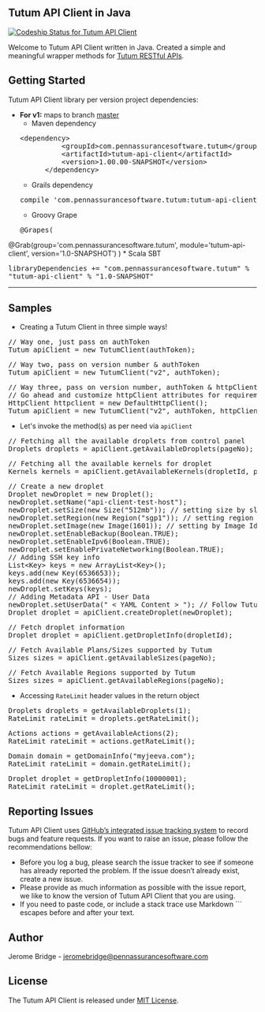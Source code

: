 Tutum API Client in Java
-------------------------------
[ ![Codeship Status for Tutum API Client](https://codeship.com/projects/560e8190-9495-0132-77ca-568d385d87f2/status)](https://codeship.com/projects/62585)

Welcome to Tutum API Client written in Java. Created a simple and meaningful wrapper methods for [Tutum RESTful APIs][1].


Getting Started
---------------
Tutum API Client library per version project dependencies:

* **For v1:** maps to branch [master][11]
    * Maven dependency
    <pre>&lt;dependency>
            &lt;groupId>com.pennassurancesoftware.tutum&lt;/groupId>
            &lt;artifactId>tutum-api-client&lt;/artifactId>
            &lt;version>1.00.00-SNAPSHOT&lt;/version>
        &lt;/dependency></pre>
    * Grails dependency
    <pre>compile 'com.pennassurancesoftware.tutum:tutum-api-client:1.0-SNAPSHOT'</pre>
    * Groovy Grape
    <pre>@Grapes( 
@Grab(group='com.pennassurancesoftware.tutum', module='tutum-api-client', version='1.0-SNAPSHOT') 
)</pre>
    * Scala SBT
    <pre>libraryDependencies += "com.pennassurancesoftware.tutum" % "tutum-api-client" % "1.0-SNAPSHOT"</pre>

* * *

Samples
-------
* Creating a Tutum Client in three simple ways!
<pre>// Way one, just pass on authToken
Tutum apiClient = new TutumClient(authToken);</pre>
<pre>// Way two, pass on version number & authToken
Tutum apiClient = new TutumClient("v2", authToken);</pre>
<pre>// Way three, pass on version number, authToken & httpClient
// Go ahead and customize httpClient attributes for requirements
HttpClient httpclient = new DefaultHttpClient();  
Tutum apiClient = new TutumClient("v2", authToken, httpClient);
</pre>

* Let's invoke the method(s) as per need via <code>apiClient</code>
<pre>// Fetching all the available droplets from control panel 
Droplets droplets = apiClient.getAvailableDroplets(pageNo);</pre>
<pre>// Fetching all the available kernels for droplet
Kernels kernels = apiClient.getAvailableKernels(dropletId, pageNo);</pre>
<pre>// Create a new droplet
Droplet newDroplet = new Droplet();
newDroplet.setName("api-client-test-host");
newDroplet.setSize(new Size("512mb")); // setting size by slug value
newDroplet.setRegion(new Region("sgp1")); // setting region by slug value; sgp1 => Singapore 1 Data center
newDroplet.setImage(new Image(1601)); // setting by Image Id 1601 => centos-5-8-x64 also available in image slug value
newDroplet.setEnableBackup(Boolean.TRUE);
newDroplet.setEnableIpv6(Boolean.TRUE);
newDroplet.setEnablePrivateNetworking(Boolean.TRUE);
// Adding SSH key info
List&lt;Key> keys = new ArrayList&lt;Key>();
keys.add(new Key(6536653));
keys.add(new Key(6536654));
newDroplet.setKeys(keys);
// Adding Metadata API - User Data
newDroplet.setUserData(" &lt; YAML Content > "); // Follow Tutum documentation to prepare user_data value
Droplet droplet = apiClient.createDroplet(newDroplet);</pre> 
<pre>// Fetch droplet information 
Droplet droplet = apiClient.getDropletInfo(dropletId);</pre> 
<pre>// Fetch Available Plans/Sizes supported by Tutum
Sizes sizes = apiClient.getAvailableSizes(pageNo);</pre> 
<pre>// Fetch Available Regions supported by Tutum
Sizes sizes = apiClient.getAvailableRegions(pageNo);</pre>

* Accessing <code>RateLimit</code> header values in the return object
<pre>Droplets droplets = getAvailableDroplets(1);
RateLimit rateLimit = droplets.getRateLimit();</pre>
<pre>Actions actions = getAvailableActions(2);
RateLimit rateLimit = actions.getRateLimit();</pre>
<pre>Domain domain = getDomainInfo("myjeeva.com");
RateLimit rateLimit = domain.getRateLimit();</pre>
<pre>Droplet droplet = getDropletInfo(10000001);
RateLimit rateLimit = droplet.getRateLimit();</pre>

Reporting Issues
----------------
Tutum API Client uses [GitHub’s integrated issue tracking system][3] to record bugs and feature requests. If you want to raise an issue, please follow the recommendations bellow:

* Before you log a bug, please search the issue tracker to see if someone has already reported the problem. If the issue doesn’t already exist, create a new issue.
* Please provide as much information as possible with the issue report, we like to know the version of Tutum API Client that you are using.
* If you need to paste code, or include a stack trace use Markdown ``` escapes before and after your text.


Author
------
Jerome Bridge - jeromebridge@pennassurancesoftware.com

License
-------
The Tutum API Client is released under [MIT License][6].


[1]: https://docs.tutum.co/v2/api/
[3]: https://github.com/PennAssuranceSoftware/tutum-api-client/issues
[6]: https://github.com/PennAssuranceSoftware/tutum-api-client/blob/master/LICENSE.txt
[11]: https://github.com/PennAssuranceSoftware/tutum-api-client
